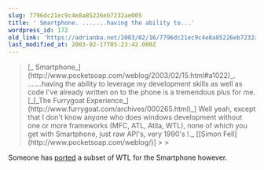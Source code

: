 ```yaml
---
slug: 7796dc21ec9c4e8a85226eb7232ae005
title: ' Smartphone. .......having the ability to...'
wordpress_id: 172
old_link: 'https://adrianba.net/2003/02/16/7796dc21ec9c4e8a85226eb7232ae005/'
last_modified_at: 2003-02-17T05:23:42.000Z
---
```


<blockquote>[_
Smartphone_](http://www.pocketsoap.com/weblog/2003/02/15.html#a1022)_. .......having the ability to leverage my
development skills as well as code I've already written on to the
phone is a tremendous plus for me.
[_[_The
Furrygoat Experience_](http://www.furrygoat.com/archives/000265.html)_] Well yeah, except that I don't
know anyone who does windows development without one or more
frameworks (MFC, ATL, Atila, WTL), none of which you get with
Smartphone, just raw API's, very 1990's !._
[[Simon
Fell](http://www.pocketsoap.com/weblog/)]
> 
> </blockquote>

Someone has
[ported](http://www.smartphonedn.com/articles/wtl_port.html)
a subset of WTL for the Smartphone however.
